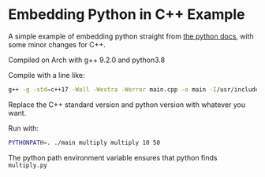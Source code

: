 # Embedding Python in C++ Example

A simple example of embedding python straight from [the python docs](https://docs.python.org/3/extending/embedding.html), with some minor changes for C++.

Compiled on Arch with g++ 9.2.0 and python3.8

Compile with a line like:  
```sh
g++ -g -std=c++17 -Wall -Wextra -Werror main.cpp -o main -I/usr/include/python3.8 -lfmt -lpython3.8
```

Replace the C++ standard version and python version with whatever you want.

Run with:  
```sh
PYTHONPATH=. ./main multiply multiply 10 50
```

The python path environment variable ensures that python finds `multiply.py`
